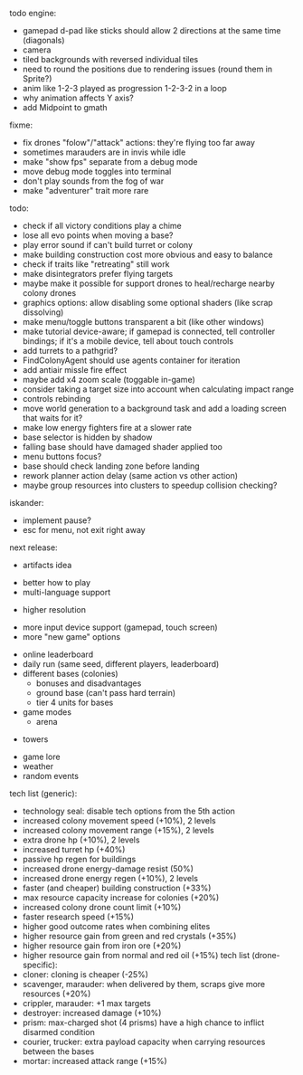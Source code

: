todo engine:
- gamepad d-pad like sticks should allow 2 directions at the same time (diagonals)
- camera
- tiled backgrounds with reversed individual tiles
- need to round the positions due to rendering issues (round them in Sprite?)
- anim like 1-2-3 played as progression 1-2-3-2 in a loop
- why animation affects Y axis?
- add Midpoint to gmath

fixme:
- fix drones "folow"/"attack" actions: they're flying too far away
- sometimes marauders are in invis while idle
- make "show fps" separate from a debug mode
- move debug mode toggles into terminal
- don't play sounds from the fog of war
- make "adventurer" trait more rare

todo:
- check if all victory conditions play a chime
- lose all evo points when moving a base?
- play error sound if can't build turret or colony
- make building construction cost more obvious and easy to balance
- check if traits like "retreating" still work
- make disintegrators prefer flying targets
- maybe make it possible for support drones to heal/recharge nearby colony drones
- graphics options: allow disabling some optional shaders (like scrap dissolving)
- make menu/toggle buttons transparent a bit (like other windows)
- make tutorial device-aware; if gamepad is connected, tell controller bindings; if it's a mobile device, tell about touch controls
- add turrets to a pathgrid?
- FindColonyAgent should use agents container for iteration
- add antiair missle fire effect
- maybe add x4 zoom scale (toggable in-game)
- consider taking a target size into account when calculating impact range
- controls rebinding
- move world generation to a background task and add a loading screen that waits for it?
- make low energy fighters fire at a slower rate
- base selector is hidden by shadow
- falling base should have damaged shader applied too
- menu buttons focus?
- base should check landing zone before landing
- rework planner action delay (same action vs other action)
- maybe group resources into clusters to speedup collision checking?

iskander:
- implement pause?
- esc for menu, not exit right away

next release:
- artifacts idea
+ better how to play
+ multi-language support
- higher resolution
+ more input device support (gamepad, touch screen)
+ more "new game" options
- online leaderboard
- daily run (same seed, different players, leaderboard)
- different bases (colonies)
  - bonuses and disadvantages
  - ground base (can't pass hard terrain)
  - tier 4 units for bases
- game modes
  - arena
+ towers
- game lore
- weather
- random events

tech list (generic):
- technology seal: disable tech options from the 5th action
- increased colony movement speed (+10%), 2 levels
- increased colony movement range (+15%), 2 levels
- extra drone hp (+10%), 2 levels
- increased turret hp (+40%)
- passive hp regen for buildings
- increased drone energy-damage resist (50%)
- increased drone energy regen (+10%), 2 levels
- faster (and cheaper) building construction (+33%)
- max resource capacity increase for colonies (+20%)
- increased colony drone count limit (+10%)
- faster research speed (+15%)
- higher good outcome rates when combining elites
- higher resource gain from green and red crystals (+35%)
- higher resource gain from iron ore (+20%)
- higher resource gain from normal and red oil (+15%)
tech list (drone-specific):
- cloner: cloning is cheaper (-25%)
- scavenger, marauder: when delivered by them, scraps give more resources (+20%)
- crippler, marauder: +1 max targets
- destroyer: increased damage (+10%)
- prism: max-charged shot (4 prisms) have a high chance to inflict disarmed condition
- courier, trucker: extra payload capacity when carrying resources between the bases
- mortar: increased attack range (+15%)
